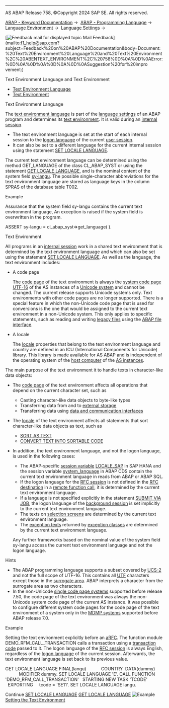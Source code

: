   

* * *

AS ABAP Release 758, ©Copyright 2024 SAP SE. All rights reserved.

[ABAP - Keyword Documentation](https://help.sap.com/doc/abapdocu_latest_index_htm/latest/en-US/abenabap.htm) →  [ABAP - Programming Language](https://help.sap.com/doc/abapdocu_latest_index_htm/latest/en-US/abenabap_reference.htm) →  [Language Environment](https://help.sap.com/doc/abapdocu_latest_index_htm/latest/en-US/abenlanguage.htm) →  [Language Settings](https://help.sap.com/doc/abapdocu_latest_index_htm/latest/en-US/abenlanguage_settings.htm) → 

 [![](Mail.gif?object=Mail.gif "Feedback mail for displayed topic") Mail Feedback](mailto:f1_help@sap.com?subject=Feedback%20on%20ABAP%20Documentation&body=Document:%20Text%20Environment%20Language%20and%20Text%20Environment%2C%20ABENTEXT_ENVIRONMENT%2C%20758%0D%0A%0D%0AError:%0D%0A%0D%0A%0D%0A%0D%0ASuggestion%20for%20impro
vement:)

Text Environment Language and Text Environment

-   [Text Environment Language](#@@ITOC@@ABENTEXT_ENVIRONMENT_1)
-   [Text Environment](#@@ITOC@@ABENTEXT_ENVIRONMENT_2)

Text Environment Language   

The [text environment language](https://help.sap.com/doc/abapdocu_latest_index_htm/latest/en-US/abentext_env_langu_glosry.htm "Glossary Entry") is part of the [language settings](https://help.sap.com/doc/abapdocu_latest_index_htm/latest/en-US/abenlanguage_settings.htm) of an ABAP program and determines its [text environment](https://help.sap.com/doc/abapdocu_latest_index_htm/latest/en-US/abentext_environment_glosry.htm "Glossary Entry"). It is valid during an [internal session](https://help.sap.com/doc/abapdocu_latest_index_htm/latest/en-US/abeninternal_session_glosry.htm "Glossary Entry").

-   The text environment language is set at the start of each internal session to the [logon language](https://help.sap.com/doc/abapdocu_latest_index_htm/latest/en-US/abenlogon_language_glosry.htm "Glossary Entry") of the current [user session](https://help.sap.com/doc/abapdocu_latest_index_htm/latest/en-US/abenuser_session_glosry.htm "Glossary Entry").
-   It can also be set to a different language for the current internal session using the statement [SET LOCALE LANGUAGE](https://help.sap.com/doc/abapdocu_latest_index_htm/latest/en-US/abapset_locale.htm).

The current text environment language can be determined using the method GET\_LANGUAGE of the class CL\_ABAP\_SYST or using the statement [GET LOCALE LANGUAGE](https://help.sap.com/doc/abapdocu_latest_index_htm/latest/en-US/abapget_locale.htm), and is the nominal content of the system field [sy-langu](https://help.sap.com/doc/abapdocu_latest_index_htm/latest/en-US/abensystem_fields.htm). The possible single-character abbreviations for the text environment language are stored as language keys in the column SPRAS of the database table T002.

Example

Assurance that the system field sy-langu contains the current text environment language, An exception is raised if the system field is overwritten in the program.

ASSERT sy-langu = cl\_abap\_syst=>get\_language( ).

Text Environment   

All programs in an [internal session](https://help.sap.com/doc/abapdocu_latest_index_htm/latest/en-US/abeninternal_session_glosry.htm "Glossary Entry") work in a shared text environment that is determined by the text environment language and which can also be set using the statement [SET LOCALE LANGUAGE](https://help.sap.com/doc/abapdocu_latest_index_htm/latest/en-US/abapset_locale.htm). As well as the language, the text environment includes:

-   A code page
    
    The [code page](https://help.sap.com/doc/abapdocu_latest_index_htm/latest/en-US/abencodepage_glosry.htm "Glossary Entry") of the text environment is always the [system code page](https://help.sap.com/doc/abapdocu_latest_index_htm/latest/en-US/abensystem_codepage_glosry.htm "Glossary Entry") [UTF-16](https://help.sap.com/doc/abapdocu_latest_index_htm/latest/en-US/abenutf16_glosry.htm "Glossary Entry") of the AS instances of a [Unicode system](https://help.sap.com/doc/abapdocu_latest_index_htm/latest/en-US/abenunicode_system_glosry.htm "Glossary Entry") and cannot be changed. The current release supports Unicode systems only. Text environments with other code pages are no longer supported. There is a special feature in which the non-Unicode code page that is used for conversions is the one that would be assigned to the current text environment in a non-Unicode system. This only applies to specific statements, such as reading and writing [legacy files](https://help.sap.com/doc/abapdocu_latest_index_htm/latest/en-US/abenlegacy_file_glosry.htm "Glossary Entry") using the [ABAP file interface](https://help.sap.com/doc/abapdocu_latest_index_htm/latest/en-US/abenabap_language_files.htm).
    
-   A locale
    
    The [locale](https://help.sap.com/doc/abapdocu_latest_index_htm/latest/en-US/abenlocale_glosry.htm "Glossary Entry") properties that belong to the text environment language and country are defined in an ICU (International Components for Unicode) library. This library is made available for AS ABAP and is independent of the operating system of the [host computer](https://help.sap.com/doc/abapdocu_latest_index_htm/latest/en-US/abenhost_computer_glosry.htm "Glossary Entry") of the [AS instances](https://help.sap.com/doc/abapdocu_latest_index_htm/latest/en-US/abenas_instance_glosry.htm "Glossary Entry").
    

The main purpose of the text environment it to handle texts in character-like data objects:

-   The [code page](https://help.sap.com/doc/abapdocu_latest_index_htm/latest/en-US/abencodepage_glosry.htm "Glossary Entry") of the text environment affects all operations that depend on the current character set, such as
    -   Casting character-like data objects to byte-like types
    -   Transferring data from and to [external storage](https://help.sap.com/doc/abapdocu_latest_index_htm/latest/en-US/abenabap_language_external_data.htm)
    -   Transferring data using [data and communication interfaces](https://help.sap.com/doc/abapdocu_latest_index_htm/latest/en-US/abenabap_data_communication.htm)
-   The [locale](https://help.sap.com/doc/abapdocu_latest_index_htm/latest/en-US/abenlocale_glosry.htm "Glossary Entry") of the text environment affects all statements that sort character-like data objects as text, such as
    -   [SORT AS TEXT](https://help.sap.com/doc/abapdocu_latest_index_htm/latest/en-US/abapsort_itab.htm)
    -   [CONVERT TEXT INTO SORTABLE CODE](https://help.sap.com/doc/abapdocu_latest_index_htm/latest/en-US/abapconvert_text.htm)
-   In addition, the text environment language, and not the logon language, is used in the following cases:
    
    -   The ABAP-specific [session variable](https://help.sap.com/doc/abapdocu_latest_index_htm/latest/en-US/abensession_variable_glosry.htm "Glossary Entry") [LOCALE\_SAP](https://help.sap.com/doc/abapdocu_latest_index_htm/latest/en-US/abenhana_session_variables.htm) in SAP HANA and the session variable [system\_language](https://help.sap.com/doc/abapdocu_latest_index_htm/latest/en-US/abencds_session_variable_v2.htm) in ABAP CDS contain the current text environment language in reads from ABAP or ABAP SQL.
    -   If the logon language for the [RFC session](https://help.sap.com/doc/abapdocu_latest_index_htm/latest/en-US/abenrfc_session_glosry.htm "Glossary Entry") is not defined in the [RFC destination](https://help.sap.com/doc/abapdocu_latest_index_htm/latest/en-US/abenrfc_dest_glosry.htm "Glossary Entry") in a [remote function call](https://help.sap.com/doc/abapdocu_latest_index_htm/latest/en-US/abenremote_function_call_glosry.htm "Glossary Entry"), it is determined by the current text environment language.
    -   If a language is not specified explicitly in the statement [SUBMIT VIA JOB](https://help.sap.com/doc/abapdocu_latest_index_htm/latest/en-US/abapsubmit_via_job.htm), the logon language of the [background session](https://help.sap.com/doc/abapdocu_latest_index_htm/latest/en-US/abenbatch_session_glosry.htm "Glossary Entry") is set implicitly to the current text environment language.
    -   The texts on [selection screens](https://help.sap.com/doc/abapdocu_latest_index_htm/latest/en-US/abenselection_screen_glosry.htm "Glossary Entry") are determined by the current text environment language.
    -   The [exception texts](https://help.sap.com/doc/abapdocu_latest_index_htm/latest/en-US/abenexception_text_glosry.htm "Glossary Entry") returned by [exception classes](https://help.sap.com/doc/abapdocu_latest_index_htm/latest/en-US/abenexception_class_glosry.htm "Glossary Entry") are determined by the current text environment language.
    
    Any further frameworks based on the nominal value of the system field sy-langu access the current text environment language and not the logon language.
    

Hints

-   The ABAP programming language supports a subset covered by [UCS-2](https://help.sap.com/doc/abapdocu_latest_index_htm/latest/en-US/abenucs2_glosry.htm "Glossary Entry") and not the full scope of UTF-16. This contains all [UTF](https://help.sap.com/doc/abapdocu_latest_index_htm/latest/en-US/abenutf_glosry.htm "Glossary Entry") characters except those in the [surrogate area](https://help.sap.com/doc/abapdocu_latest_index_htm/latest/en-US/abensurrogate_area_glosry.htm "Glossary Entry"). ABAP interprets a character from the surrogate area as two characters.
-   In the non-Unicode [single code page systems](https://help.sap.com/doc/abapdocu_latest_index_htm/latest/en-US/abensingle_codepage_system_glosry.htm "Glossary Entry") supported before release 7.50, the code page of the text environment was always the non-Unicode system code page of the current AS instance. It was possible to configure different system code pages for the code page of the text environment of a system only in the [MDMP systems](https://help.sap.com/doc/abapdocu_latest_index_htm/latest/en-US/abenmdmp-system_glosry.htm "Glossary Entry") supported before ABAP release 7.0.

Example

Setting the text environment explicitly before an [aRFC](https://help.sap.com/doc/abapdocu_latest_index_htm/latest/en-US/abensrfc_glosry.htm "Glossary Entry"). The function module DEMO\_RFM\_CALL\_TRANSACTION calls a transaction using a [transaction code](https://help.sap.com/doc/abapdocu_latest_index_htm/latest/en-US/abentransaction_code_glosry.htm "Glossary Entry") passed to it. The logon language of the [RFC session](https://help.sap.com/doc/abapdocu_latest_index_htm/latest/en-US/abenrfc_session_glosry.htm "Glossary Entry") is always English, regardless of the [logon language](https://help.sap.com/doc/abapdocu_latest_index_htm/latest/en-US/abenlogon_language_glosry.htm "Glossary Entry") of the current session. Afterwards, the text environment language is set back to its previous value.

GET LOCALE LANGUAGE FINAL(langu)
           COUNTRY  DATA(dummy)
           MODIFIER dummy.
SET LOCALE LANGUAGE 'E'.
CALL FUNCTION 'DEMO\_RFM\_CALL\_TRANSACTION'
  STARTING NEW TASK 'TCODE'
  EXPORTING
    tcode = 'SE11'.
SET LOCALE LANGUAGE langu.

Continue
[SET LOCALE LANGUAGE](https://help.sap.com/doc/abapdocu_latest_index_htm/latest/en-US/abapset_locale.htm)
[GET LOCALE LANGUAGE](https://help.sap.com/doc/abapdocu_latest_index_htm/latest/en-US/abapget_locale.htm)
![Example](exa.gif "Example") [Setting the Text Environment](https://help.sap.com/doc/abapdocu_latest_index_htm/latest/en-US/abenset_locale_abexa.htm)